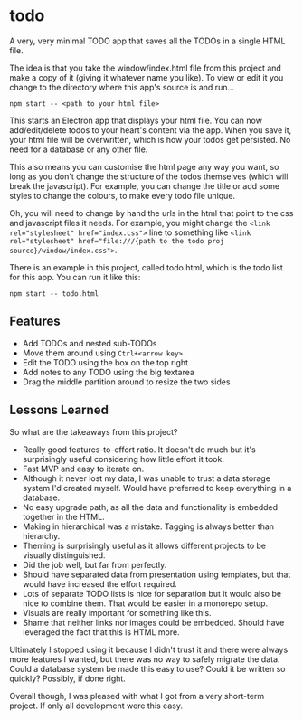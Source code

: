 # todo

A very, very minimal TODO app that saves all the TODOs in a single HTML file.

The idea is that you take the window/index.html file from this project and make a copy of it (giving it whatever name you like). To view or edit it you change to the directory where this app's source is and run...

    npm start -- <path to your html file>

This starts an Electron app that displays your html file. You can now add/edit/delete todos to your heart's content via the app. When you save it, your html file will be overwritten, which is how your todos get persisted. No need for a database or any other file.

This also means you can customise the html page any way you want, so long as you don't change the structure of the todos themselves (which will break the javascript). For example, you can change the title or add some styles to change the colours, to make every todo file unique.

Oh, you will need to change by hand the urls in the html that point to the css and javascript files it needs. For example, you might change the `<link rel="stylesheet" href="index.css">` line to something like `<link rel="stylesheet" href="file:///{path to the todo proj source}/window/index.css">`.

There is an example in this project, called todo.html, which is the todo list for this app. You can run it like this:

    npm start -- todo.html

## Features

 - Add TODOs and nested sub-TODOs
 - Move them around using `Ctrl+<arrow key>`
 - Edit the TODO using the box on the top right
 - Add notes to any TODO using the big textarea
 - Drag the middle partition around to resize the two sides

## Lessons Learned

So what are the takeaways from this project?

 - Really good features-to-effort ratio. It doesn't do much but it's surprisingly useful considering how little effort it took.
 - Fast MVP and easy to iterate on.
 - Although it never lost my data, I was unable to trust a data storage system I'd created myself. Would have preferred to keep everything in a database.
 - No easy upgrade path, as all the data and functionality is embedded together in the HTML.
 - Making in hierarchical was a mistake. Tagging is always better than hierarchy.
 - Theming is surprisingly useful as it allows different projects to be visually distinguished.
 - Did the job well, but far from perfectly.
 - Should have separated data from presentation using templates, but that would have increased the effort required.
 - Lots of separate TODO lists is nice for separation but it would also be nice to combine them. That would be easier in a monorepo setup.
 - Visuals are really important for something like this.
 - Shame that neither links nor images could be embedded. Should have leveraged the fact that this is HTML more.

Ultimately I stopped using it because I didn't trust it and there were always more features I wanted, but there was no way to safely migrate the data. Could a database system be made this easy to use? Could it be written so quickly? Possibly, if done right.

Overall though, I was pleased with what I got from a very short-term project. If only all development were this easy.
